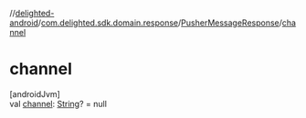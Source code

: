 //[delighted-android](../../../index.md)/[com.delighted.sdk.domain.response](../index.md)/[PusherMessageResponse](index.md)/[channel](channel.md)

# channel

[androidJvm]\
val [channel](channel.md): [String](https://kotlinlang.org/api/latest/jvm/stdlib/kotlin/-string/index.html)? = null
